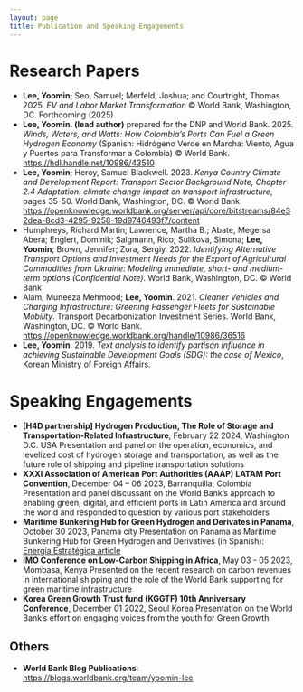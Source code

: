 ```yaml
---
layout: page
title: Publication and Speaking Engagements
---
```


# Research Papers 

- **Lee, Yoomin**; Seo, Samuel; Merfeld, Joshua; and Courtright, Thomas. 2025. _EV and Labor Market Transformation_ © World Bank, Washington, DC. Forthcoming (2025)
- **Lee, Yoomin. (lead author)** prepared for the DNP and World Bank. 2025. _Winds, Waters, and Watts: How Colombia’s Ports Can Fuel a Green Hydrogen Economy_ (Spanish: Hidrógeno Verde en Marcha: Viento, Agua y Puertos para Transformar a Colombia) © World Bank. <https://hdl.handle.net/10986/43510>
- **Lee, Yoomin**; Heroy, Samuel Blackwell. 2023. _Kenya Country Climate and Development Report: Transport Sector Background Note, Chapter 2.4 Adaptation: climate change impact on transport infrastructure_, pages 35-50. World Bank, Washington, DC. © World Bank <https://openknowledge.worldbank.org/server/api/core/bitstreams/84e32dea-8cd3-4295-9258-19d9746493f7/content>
- Humphreys, Richard Martin; Lawrence, Martha B.; Abate, Megersa Abera; Englert, Dominik; Salgmann, Rico; Sulikova, Simona; **Lee, Yoomin**; Brown, Jennifer; Zora, Sergiy. 2022. _Identifying Alternative Transport Options and Investment Needs for the Export of Agricultural Commodities from Ukraine: Modeling immediate, short- and medium- term options (Confidential Note)_. World Bank, Washington, DC. © World Bank
- Alam, Muneeza Mehmood; **Lee, Yoomin**. 2021. _Cleaner Vehicles and Charging Infrastructure: Greening Passenger Fleets for Sustainable Mobility_. Transport Decarbonization Investment Series. World Bank, Washington, DC. © World Bank. <https://openknowledge.worldbank.org/handle/10986/36516> 
- **Lee, Yoomin**. 2019. _Text analysis to identify partisan influence in achieving Sustainable Development Goals (SDG): the case of Mexico_, Korean Ministry of Foreign Affairs.


# Speaking Engagements 
-	**[H4D partnership] Hydrogen Production, The Role of Storage and Transportation-Related Infrastructure**, February 22 2024, Washington D.C. USA 
Presentation and panel on the operation, economics, and levelized cost of hydrogen storage and transportation, as well as the future role of shipping and pipeline transportation solutions
- **XXXI Association of American Port Authorities (AAAP) LATAM Port Convention**, December 04 – 06 2023, Barranquilla, Colombia
Presentation and panel discussant on the World Bank’s approach to enabling green, digital, and efficient ports in Latin America and around the world and responded to question by various port stakeholders
-	**Maritime Bunkering Hub for Green Hydrogen and Derivates in Panama**, October 30 2023, Panama city
Presentation on Panama as Maritime Bunkering Hub for Green Hydrogen and Derivatives (in Spanish): [Energía Estratégica article](https://www.energiaestrategica.com/el-banco-mundial-avanza-con-financiamiento-para-hidrogeno-en-paises-emergentes/?fbclid=PAZXh0bgNhZW0CMTEAAabOKWo7X1RNgLe7xPWxkHIjWto2MmwZfH2-i30tA_fqlKT22E47PUFY04M_aem_iAs3ajn8zYG1uF9DodiyyQ)
- **IMO Conference on Low-Carbon Shipping in Africa**, May 03 - 05 2023, Mombasa, Kenya
Presented on the recent research on carbon revenues in international shipping and the role of the World Bank supporting for green maritime infrastructure
- **Korea Green Growth Trust fund (KGGTF) 10th Anniversary Conference**, December 01 2022, Seoul Korea
Presentation on the World Bank’s effort on engaging voices from the youth for Green Growth


## Others
- **World Bank Blog Publications**: <https://blogs.worldbank.org/team/yoomin-lee>

